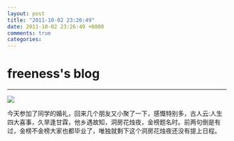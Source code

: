 ```yaml
---
layout: post
title: "2011-10-02 23:26:49"
date: 2011-10-02 23:26:49 +0800
comments: true
categories: 
---
```


# freeness's blog

----------

![](http://okqmqrbgo.bkt.clouddn.com/201110022326491.jpg)

>
今天参加了同学的婚礼，回来几个朋友又小聚了一下，感慨特别多，古人云:人生四大喜事，久旱逢甘霖，他乡遇故知，洞房花烛夜，金榜题名时。前两句倒是有过，金榜不金榜大家也都毕业了，唯独就剩下这个洞房花烛夜还没有提上日程。